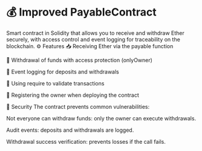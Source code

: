 
# 💰 Improved PayableContract
Smart contract in Solidity that allows you to receive and withdraw Ether securely, with access control and event logging for traceability on the blockchain.
⚙️ Features
📥 Receiving Ether via the payable function

💸 Withdrawal of funds with access protection (onlyOwner)

📢 Event logging for deposits and withdrawals

🔐 Using require to validate transactions

🧾 Registering the owner when deploying the contract

🔐 Security
The contract prevents common vulnerabilities:

Not everyone can withdraw funds: only the owner can execute withdrawals.

Audit events: deposits and withdrawals are logged.

Withdrawal success verification: prevents losses if the call fails.
